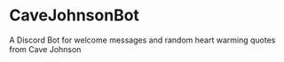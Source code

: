 # CaveJohnsonBot
A Discord Bot for welcome messages and random heart warming quotes from Cave Johnson
